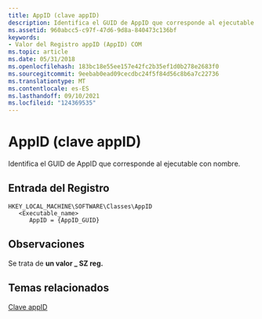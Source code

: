 ```yaml
---
title: AppID (clave appID)
description: Identifica el GUID de AppID que corresponde al ejecutable con nombre.
ms.assetid: 960abcc5-c97f-47d6-9d8a-840473c136bf
keywords:
- Valor del Registro appID (AppID) COM
ms.topic: article
ms.date: 05/31/2018
ms.openlocfilehash: 183bc18e55ee157e42fc2b35ef1d0b278e2683f0
ms.sourcegitcommit: 9eebab0ead09cecdbc24f5f84d56c8b6a7c22736
ms.translationtype: MT
ms.contentlocale: es-ES
ms.lasthandoff: 09/10/2021
ms.locfileid: "124369535"
---
```

# <a name="appid-appid-key"></a>AppID (clave appID)

Identifica el GUID de AppID que corresponde al ejecutable con nombre.

## <a name="registry-entry"></a>Entrada del Registro

```
HKEY_LOCAL_MACHINE\SOFTWARE\Classes\AppID
   <Executable_name>
      AppID = {AppID_GUID}
```

## <a name="remarks"></a>Observaciones

Se trata de **un valor \_ SZ reg.**

## <a name="related-topics"></a>Temas relacionados

<dl> <dt>

[Clave appID](appid-key.md)
</dt> </dl>

 

 




